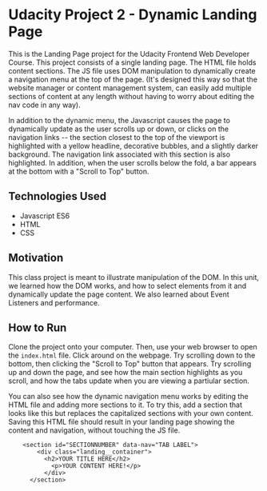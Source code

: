 # Udacity Project 2 - Dynamic Landing Page

This is the Landing Page project for the Udacity Frontend Web Developer Course. This project consists of a single landing page. The HTML file holds content sections. The JS file uses DOM manipulation to dynamically create a navigation menu at the top of the page. (It's designed this way so that the website manager or content management system, can easily add multiple sections of content at any length without having to worry about editing the nav code in any way).

In addition to the dynamic menu, the Javascript causes the page to dynamically update as the user scrolls up or down, or clicks on the navigation links -- the section closest to the top of the viewport is highlighted with a yellow headline, decorative bubbles, and a slightly darker background. The navigation link associated with this section is also highlighted. In addition, when the user scrolls below the fold, a bar appears at the bottom with a "Scroll to Top" button. 

## Technologies Used

* Javascript ES6
* HTML
* CSS

## Motivation

This class project is meant to illustrate manipulation of the DOM. In this unit, we learned how the DOM works, and how to select elements from it and  dynamically update the page content. We also learned about Event Listeners and performance. 

## How to Run

Clone the project onto your computer. Then, use your web browser to open the ```index.html``` file. Click around on the webpage. Try scrolling down to the bottom, then clicking the "Scroll to Top" button that appears.  Try scrolling up and down the page, and see how the main section highlights as you scroll, and how the tabs update when you are viewing a partiular section. 

You can also see how the dynamic navigation menu works by editing the HTML file and adding more sections to it. To try this, add a section that looks like this but replaces the capitalized sections with your own content. Saving this HTML file should result in your landing page showing the content and navigation, without touching the JS file. 

```
    <section id="SECTIONNUMBER" data-nav="TAB LABEL">
        <div class="landing__container">
          <h2>YOUR TITLE HERE</h2>
            <p>YOUR CONTENT HERE!</p>
          </div>
      </section>
```